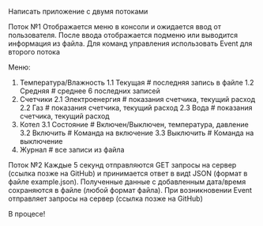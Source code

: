 Написать приложение с двумя потоками

Поток №1
Отображается меню в консоли и ожидается ввод от пользователя. После ввода отображается подменю или выводится информация из файла. Для команд управления использовать Event для второго потока

Меню:
1. Температура/Влажность
    1.1 Текущая # последняя запись в файле
    1.2 Средняя # среднее 6 последних записей
2. Счетчики
    2.1 Электроенергия # показания счетчика, текущий расход
    2.2 Газ # показания счетчика, текущий расход
    2.3 Вода # показания счетчика, текущий расход
3. Котел
    3.1 Состояние # Включен/Выключен, температура, давление
    3.2 Включить # Команда на включение
    3.3 Выключить # Команда на выключение
4. Журнал # все записи из файла

Поток №2
Каждые 5 секунд отправляются GET запросы на сервер (ссылка позже на GitHub) и принимается ответ в видt JSON (формат в файле example.json).
Полученные данные с добавленным дата/время сохраняются в файле (любой формат файла). При возникновении Event отправляет запросы на сервер (ссылка позже на GitHub) 

В процесе!
